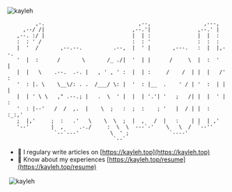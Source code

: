 <!--### Hi there 👋-->
<p align="left">
<img src="https://komarev.com/ghpvc/?username=kayleh&label=Profile%20views&color=0e75b6&style=flat" alt="kayleh" />  
</p>

```
         ,-.                              ,--,                 ,---,
     ,--/ /|                            ,--.'|               ,--.' |
   ,--. :/ |                            |  | :               |  |  :
   :  : ' /                             :  : '               :  :  :
   |  '  /       ,--.--.          .--,  |  ' |       ,---.   :  |  |,--.
   '  |  :      /       \       /_ ./|  '  | |      /     \  |  :  '   |
   |  |   \    .--.  .-. |   , ' , ' :  |  | :     /    /  | |  |   /' :
   '  : |. \    \__\/: . .  /___/ \: |  '  : |__  .    ' / | '  :  | | |
   |  | ' \ \   ," .--.; |   .  \  ' |  |  | '.'| '   ;   /| |  |  ' | :
   '  : |--'   /  /  ,.  |    \  ;   :  ;  :    ; '   |  / | |  :  :_:,'
   ;  |,'     ;  :   .'   \    \  \  ;  |  ,   /  |   :    | |  | ,'
   '--'       |  ,     .-./     :  \  \  ---`-'    \   \  /  `--''
               `--`---'          \  ' ;             `----'
                                  `--`
```
 
<!--<h1 align="center">Hi 👋, I'm Kayleh</h1>-->
<!--<h3 align="center">A developer</h3>-->

- 📝 I regulary write articles on [https://kayleh.top](https://kayleh.top)
- 📄 Know about my experiences [https://kayleh.top/resume](https://kayleh.top/resume)



<!--
<p align="left">
<h3 align="left">Connect with me:</h3>
<a href="https://github.com/Kayleh" target="blank">
<img align="center" src="https://cdn.jsdelivr.net/npm/simple-icons@3.0.1/icons/github.svg" alt="kayleh" height="30" width="40" />
</a>
<a href="mailto:kaylehisdied@gmail.com" target="blank">
<img align="center" src="https://cdn.jsdelivr.net/npm/simple-icons@3.0.1/icons/google.svg" alt="kayleh" height="30" width="40" />
</a>
<a href="https://twitter.com/kayleh" target="blank">
<img align="center" src="https://cdn.jsdelivr.net/npm/simple-icons@3.0.1/icons/twitter.svg" alt="kayleh" height="30" width="40" />
</a>
<a href="https://linkedin.com/in/yaojinqing" target="blank">
<img align="center" src="https://cdn.jsdelivr.net/npm/simple-icons@3.0.1/icons/linkedin.svg" alt="yaojinqing" height="30" width="40" />
</a>
<a href="https://stackoverflow.com/users/kayleh" target="blank">
<img align="center" src="https://cdn.jsdelivr.net/npm/simple-icons@3.0.1/icons/stackoverflow.svg" alt="kayleh" height="30" width="40" />
</a>
<a href="https://fb.com/kayleh" target="blank">
<img align="center" src="https://cdn.jsdelivr.net/npm/simple-icons@3.0.1/icons/facebook.svg" alt="kayleh" height="30" width="40" />
</a>
<a href="https://instagram.com/kayleh" target="blank">
<img align="center" src="https://cdn.jsdelivr.net/npm/simple-icons@3.0.1/icons/instagram.svg" alt="kayleh" height="30" width="40" />
</a>
<a href="https://www.youtube.com/c/kayleh" target="blank">
<img align="center" src="https://cdn.jsdelivr.net/npm/simple-icons@3.0.1/icons/youtube.svg" alt="kayleh" height="30" width="40" />
</a>
<a href="https://www.leetcode.com/kayleh" target="blank">
<img align="center" src="https://cdn.jsdelivr.net/npm/simple-icons@3.0.1/icons/leetcode.svg" alt="kayleh" height="30" width="40" />
</a>
<a href="https://kayleh.top/atom.xml" target="blank">
<img align="center" src="https://cdn.jsdelivr.net/npm/simple-icons@3.0.1/icons/rss.svg" alt="https://kayleh.top/atom.xml" height="30" width="40" />
</a>

</p>
-->


<!-- <h3 align="left">Languages and Tools:</h3> -->
<!-- <p align="left">  -->
<!-- <a href="https://getbootstrap.com" target="_blank"> <img src="https://devicons.github.io/devicon/devicon.git/icons/bootstrap/bootstrap-plain.svg" alt="bootstrap" width="40" height="40"/> </a> -->
 <!-- <a href="https://www.cprogramming.com/" target="_blank"> <img src="https://devicons.github.io/devicon/devicon.git/icons/c/c-original.svg" alt="c" width="40" height="40"/> </a> 
 <a href="https://www.w3schools.com/cpp/" target="_blank"> <img src="https://devicons.github.io/devicon/devicon.git/icons/cplusplus/cplusplus-original.svg" alt="cplusplus" width="40" height="40"/> </a> 
 <a href="https://www.java.com" target="_blank"> <img src="https://devicons.github.io/devicon/devicon.git/icons/java/java-original-wordmark.svg" alt="java" width="40" height="40"/> </a> 
  <a href="https://developer.mozilla.org/en-US/docs/Web/JavaScript" target="_blank"> <img src="https://devicons.github.io/devicon/devicon.git/icons/javascript/javascript-original.svg" alt="javascript" width="40" height="40"/> </a> 
   <a href="https://www.w3.org/html/" target="_blank"> <img src="https://devicons.github.io/devicon/devicon.git/icons/html5/html5-original-wordmark.svg" alt="html5" width="40" height="40"/> </a> 
   <a href="https://www.mysql.com/" target="_blank"> <img src="https://devicons.github.io/devicon/devicon.git/icons/mysql/mysql-original-wordmark.svg" alt="mysql" width="40" height="40"/> </a> 
    <a href="https://redis.io" target="_blank"> <img src="https://devicons.github.io/devicon/devicon.git/icons/redis/redis-original-wordmark.svg" alt="redis" width="40" height="40"/> </a> 
     <a href="" target="_blank"> <img src="https://www.vectorlogo.zone/logos/springio/springio-icon.svg" alt="spring" width="40" height="40"/> </a>  -->
 <!-- <a href="https://www.w3schools.com/css/" target="_blank"> <img src="https://devicons.github.io/devicon/devicon.git/icons/css3/css3-original-wordmark.svg" alt="css3" width="40" height="40"/> </a>  -->
 <!-- <a href="https://www.docker.com/" target="_blank"> <img src="https://devicons.github.io/devicon/devicon.git/icons/docker/docker-original-wordmark.svg" alt="docker" width="40" height="40"/> </a> 
 <a href="https://git-scm.com/" target="_blank"> <img src="https://www.vectorlogo.zone/logos/git-scm/git-scm-icon.svg" alt="git" width="40" height="40"/> </a>  -->
 <!-- <a href="https://www.w3.org/html/" target="_blank"> <img src="https://devicons.github.io/devicon/devicon.git/icons/html5/html5-original-wordmark.svg" alt="html5" width="40" height="40"/> </a>  -->
 <!-- <a href="https://gohugo.io/" target="_blank"> <img src="https://api.iconify.design/logos-hugo.svg" alt="hugo" width="40" height="40"/> </a>  -->
 <!-- <a href="https://www.java.com" target="_blank"> <img src="https://devicons.github.io/devicon/devicon.git/icons/java/java-original-wordmark.svg" alt="java" width="40" height="40"/> </a>  -->
 <!-- <a href="https://developer.mozilla.org/en-US/docs/Web/JavaScript" target="_blank"> <img src="https://devicons.github.io/devicon/devicon.git/icons/javascript/javascript-original.svg" alt="javascript" width="40" height="40"/> </a>  -->
 <!-- <a href="https://www.linux.org/" target="_blank"> <img src="https://devicons.github.io/devicon/devicon.git/icons/linux/linux-original.svg" alt="linux" width="40" height="40"/> </a>  -->
 <!-- <a href="https://www.mysql.com/" target="_blank"> <img src="https://devicons.github.io/devicon/devicon.git/icons/mysql/mysql-original-wordmark.svg" alt="mysql" width="40" height="40"/> </a>  -->
 <!-- <a href="https://www.nginx.com" target="_blank"> <img src="https://devicons.github.io/devicon/devicon.git/icons/nginx/nginx-original.svg" alt="nginx" width="40" height="40"/> </a> 
 <a href="https://www.photoshop.com/en" target="_blank"> <img src="https://devicons.github.io/devicon/devicon.git/icons/photoshop/photoshop-plain.svg" alt="photoshop" width="40" height="40"/> </a> 
 <a href="https://www.python.org" target="_blank"> <img src="https://devicons.github.io/devicon/devicon.git/icons/python/python-original.svg" alt="python" width="40" height="40"/> </a> 
 <a href="https://www.rabbitmq.com" target="_blank"> <img src="https://www.vectorlogo.zone/logos/rabbitmq/rabbitmq-icon.svg" alt="rabbitMQ" width="40" height="40"/> </a>  -->
 <!-- <a href="https://redis.io" target="_blank"> <img src="https://devicons.github.io/devicon/devicon.git/icons/redis/redis-original-wordmark.svg" alt="redis" width="40" height="40"/> </a>  -->
 <!-- <a href="" target="_blank"> <img src="https://www.vectorlogo.zone/logos/springio/springio-icon.svg" alt="spring" width="40" height="40"/> </a>  -->
 <!-- <a href="https://getbootstrap.com" target="_blank"> <img src="https://devicons.github.io/devicon/devicon.git/icons/bootstrap/bootstrap-plain.svg" alt="bootstrap" width="40" height="40"/> </a>
 <a href="https://www.w3schools.com/css/" target="_blank"> <img src="https://devicons.github.io/devicon/devicon.git/icons/css3/css3-original-wordmark.svg" alt="css3" width="40" height="40"/> </a> 
 </p> -->


<!-- ### Blogs posts -->
<!-- BLOG-POST-LIST:START -->
<!-- - [BIO、NIO、AIO区别](https://kayleh.top/bionioaio/)
- [浅谈IO](https://kayleh.top/IO/)
- [堆外内存](https://kayleh.top/off-heap/)
- [单点登录实现](https://kayleh.top/single-point-login/) -->
<!-- BLOG-POST-LIST:END --> 


<p>&nbsp;<img align="center" src="https://github-readme-stats.vercel.app/api?username=kayleh&show_icons=true&bg_color=30,e96443,904e95&title_color=fff&text_color=fff&hide=stars,prs,contribs" alt="kayleh" /></p>
<!--<p><img align="left" src="https://github-readme-stats.vercel.app/api/top-langs/?username=kayleh&layout=compact&hide=javascript,HTML,TSQL,css" alt="kayleh" /></p>-->

<!--[![Anurag's github stats](https://github-readme-stats.vercel.app/api?username=kayleh)](https://github.com/anuraghazra/github-readme-stats)-->

<!--
**Kayleh/kayleh** is a ✨ _special_ ✨ repository because its `README.md` (this file) appears on your GitHub profile.

 

Here are some ideas to get you started:

- 🔭 I’m currently working on ...
- 🌱 I’m currently learning ...
- 👯 I’m looking to collaborate on ...
- 🤔 I’m looking for help with ...
- 💬 Ask me about ...
- 📫 How to reach me: ...
- 😄 Pronouns: ...
- ⚡ Fun fact: ...
-->
